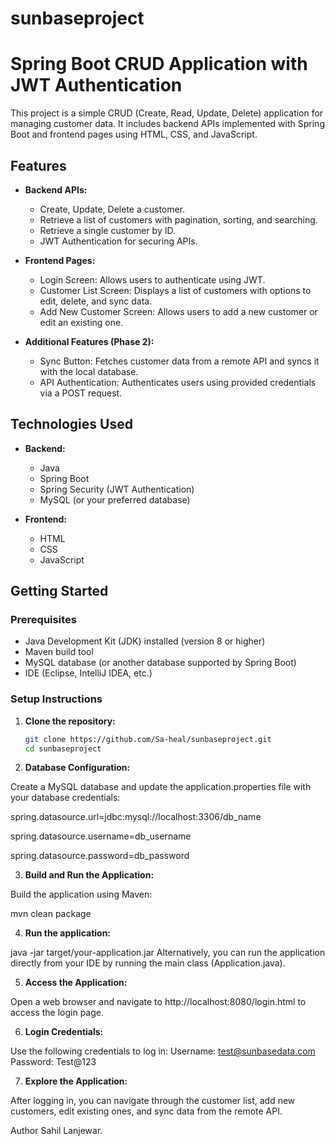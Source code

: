 # sunbaseproject

# Spring Boot CRUD Application with JWT Authentication

This project is a simple CRUD (Create, Read, Update, Delete) application for managing customer data. It includes backend APIs implemented with Spring Boot and frontend pages using HTML, CSS, and JavaScript.

## Features

- **Backend APIs:**
  - Create, Update, Delete a customer.
  - Retrieve a list of customers with pagination, sorting, and searching.
  - Retrieve a single customer by ID.
  - JWT Authentication for securing APIs.

- **Frontend Pages:**
  - Login Screen: Allows users to authenticate using JWT.
  - Customer List Screen: Displays a list of customers with options to edit, delete, and sync data.
  - Add New Customer Screen: Allows users to add a new customer or edit an existing one.

- **Additional Features (Phase 2):**
  - Sync Button: Fetches customer data from a remote API and syncs it with the local database.
  - API Authentication: Authenticates users using provided credentials via a POST request.

## Technologies Used

- **Backend:**
  - Java
  - Spring Boot
  - Spring Security (JWT Authentication)
  - MySQL (or your preferred database)

- **Frontend:**
  - HTML
  - CSS
  - JavaScript

## Getting Started

### Prerequisites

- Java Development Kit (JDK) installed (version 8 or higher)
- Maven build tool
- MySQL database (or another database supported by Spring Boot)
- IDE (Eclipse, IntelliJ IDEA, etc.)

### Setup Instructions

1. **Clone the repository:**

   ```bash
   git clone https://github.com/Sa-heal/sunbaseproject.git
   cd sunbaseproject
   
2. **Database Configuration:**

Create a MySQL database and update the application.properties file with your database credentials:

spring.datasource.url=jdbc:mysql://localhost:3306/db_name

spring.datasource.username=db_username

spring.datasource.password=db_password

3. **Build and Run the Application:**

Build the application using Maven:

mvn clean package

4. **Run the application:**

java -jar target/your-application.jar
Alternatively, you can run the application directly from your IDE by running the main class (Application.java).

5. **Access the Application:**

Open a web browser and navigate to http://localhost:8080/login.html to access the login page.

6. **Login Credentials:**

Use the following credentials to log in:
Username: test@sunbasedata.com
Password: Test@123

7. **Explore the Application:**

After logging in, you can navigate through the customer list, add new customers, edit existing ones, and sync data from the remote API.


Author
Sahil Lanjewar.
